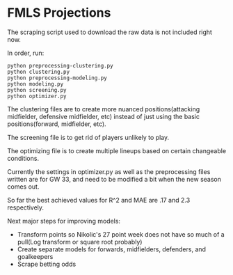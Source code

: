 # FMLS Projections

The scraping script used to download the raw data is not included right now.

In order, run:
```
python preprocessing-clustering.py
python clustering.py
python preprocessing-modeling.py
python modeling.py
python screening.py
python optimizer.py
```
The clustering files are to create more nuanced positions(attacking midfielder, defensive midfielder, etc) instead of just using the basic positions(forward, midfielder, etc).

The screening file is to get rid of players unlikely to play.

The optimizing file is to create multiple lineups based on certain changeable conditions.

Currently the settings in optimizer.py as well as the preprocessing files written are for GW 33, and need to be modified a bit when the new season comes out. 

So far the best achieved values for R^2 and MAE are .17 and 2.3 respectively.

Next major steps for improving models:
* Transform points so Nikolic's 27 point week does not have so much of a pull(Log transform or square root probably)
* Create separate models for forwards, midfielders, defenders, and goalkeepers
* Scrape betting odds
